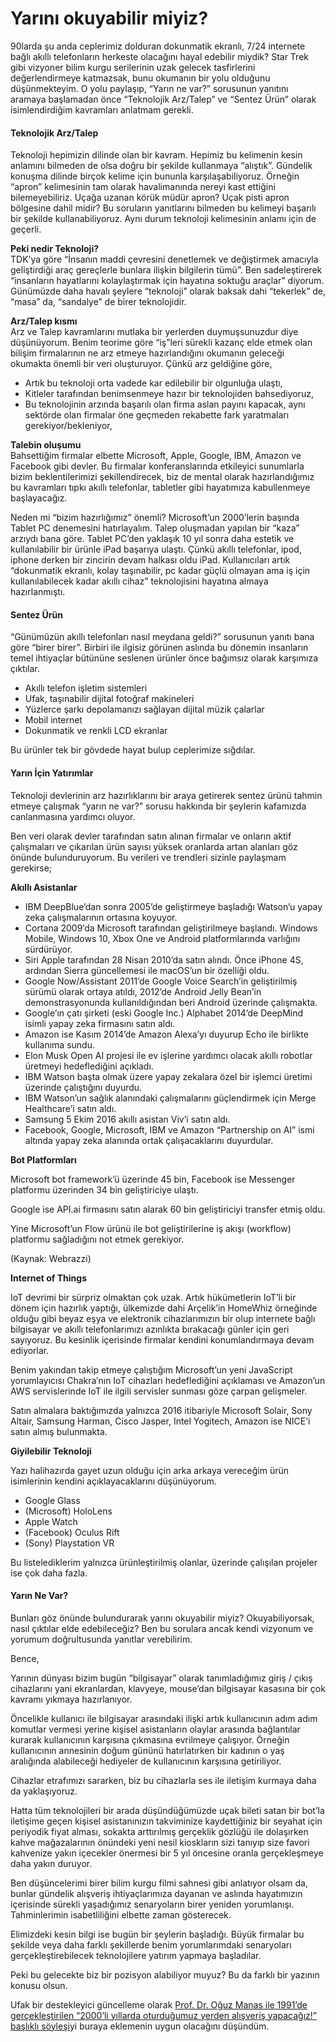 # Yarını okuyabilir miyiz?

90larda şu anda ceplerimiz dolduran dokunmatik ekranlı, 7/24 internete bağlı
akıllı telefonların herkeste olacağını hayal edebilir miydik? Star Trek gibi
vizyoner bilim kurgu serilerinin uzak gelecek tasfirlerini değerlendirmeye
katmazsak, bunu okumanın bir yolu olduğunu düşünmekteyim. O yolu paylaşıp,
“Yarın ne var?” sorusunun yanıtını aramaya başlamadan önce “Teknolojik
Arz/Talep” ve “Sentez Ürün” olarak isimlendirdiğim kavramları anlatmam gerekli.

#### Teknolojik Arz/Talep

Teknoloji hepimizin dilinde olan bir kavram. Hepimiz bu kelimenin kesin anlamını
bilmeden de olsa doğru bir şekilde kullanmaya “alıştık”. Gündelik konuşma
dilinde birçok kelime için bununla karşılaşabiliyoruz. Örneğin “apron”
kelimesinin tam olarak havalimanında nereyi kast ettiğini bilemeyebiliriz. Uçağa
uzanan körük müdür apron? Uçak pisti apron bölgesine dahil midir? Bu soruların
yanıtlarını bilmeden bu kelimeyi başarılı bir şekilde kullanabiliyoruz. Aynı
durum teknoloji kelimesinin anlamı için de geçerli.

**Peki nedir Teknoloji?**\
TDK’ya göre “İnsanın maddi çevresini denetlemek ve değiştirmek amacıyla
geliştirdiği araç gereçlerle bunlara ilişkin bilgilerin tümü”. Ben
sadeleştirerek “insanların hayatlarını kolaylaştırmak için hayatına soktuğu
araçlar” diyorum. Günümüzde daha havalı şeylere “teknoloji” olarak baksak dahi
“tekerlek” de, “masa” da, “sandalye” de birer teknolojidir.

**Arz/Talep kısmı**\
Arz ve Talep kavramlarını mutlaka bir yerlerden duymuşsunuzdur diye düşünüyorum.
Benim teorime göre “iş”leri sürekli kazanç elde etmek olan bilişim firmalarının
ne arz etmeye hazırlandığını okumanın geleceği okumakta önemli bir veri
oluşturuyor. Çünkü arz geldiğine göre,

- Artık bu teknoloji orta vadede kar edilebilir bir olgunluğa ulaştı,
- Kitleler tarafından benimsenmeye hazır bir teknolojiden bahsediyoruz,
- Bu teknolojinin arzında başarılı olan firma aslan payını kapacak, aynı
  sektörde olan firmalar öne geçmeden rekabette fark yaratmaları
  gerekiyor/bekleniyor,

**Talebin oluşumu**\
Bahsettiğim firmalar elbette Microsoft, Apple, Google, IBM, Amazon ve Facebook
gibi devler. Bu firmalar konferanslarında etkileyici sunumlarla bizim
beklentilerimizi şekillendirecek, biz de mental olarak hazırlandığımız bu
kavramları tıpkı akıllı telefonlar, tabletler gibi hayatımıza kabullenmeye
başlayacağız.

Neden mi “bizim hazırlığımız” önemli? Microsoft’un 2000’lerin başında Tablet PC
denemesini hatırlayalım. Talep oluşmadan yapılan bir “kaza” arzıydı bana göre.
Tablet PC’den yaklaşık 10 yıl sonra daha estetik ve kullanılabilir bir ürünle
iPad başarıya ulaştı. Çünkü akıllı telefonlar, ipod, iphone derken bir zincirin
devam halkası oldu iPad. Kullanıcıları artık “dokunmatik ekranlı, kolay
taşınabilir, pc kadar güçlü olmayan ama iş için kullanılabilecek kadar akıllı
cihaz” teknolojisini hayatına almaya hazırlanmıştı.

#### Sentez Ürün

“Günümüzün akıllı telefonları nasıl meydana geldi?” sorusunun yanıtı bana göre
“birer birer”. Birbiri ile ilgisiz görünen aslında bu dönemin insanların temel
ihtiyaçlar bütününe seslenen ürünler önce bağımsız olarak karşımıza çıktılar.

- Akıllı telefon işletim sistemleri
- Ufak, taşınabilir dijital fotoğraf makineleri
- Yüzlerce şarkı depolamanızı sağlayan dijital müzik çalarlar
- Mobil internet
- Dokunmatik ve renkli LCD ekranlar

Bu ürünler tek bir gövdede hayat bulup ceplerimize sığdılar.

#### Yarın İçin Yatırımlar

Teknoloji devlerinin arz hazırlıklarını bir araya getirerek sentez ürünü tahmin
etmeye çalışmak “yarın ne var?” sorusu hakkında bir şeylerin kafamızda
canlanmasına yardımcı oluyor.

Ben veri olarak devler tarafından satın alınan firmalar ve onların aktif
çalışmaları ve çıkarılan ürün sayısı yüksek oranlarda artan alanları göz önünde
bulunduruyorum. Bu verileri ve trendleri sizinle paylaşmam gerekirse;

**Akıllı Asistanlar**

- IBM DeepBlue’dan sonra 2005’de geliştirmeye başladığı Watson’u yapay zeka
  çalışmalarının ortasına koyuyor.
- Cortana 2009’da Microsoft tarafından geliştirilmeye başlandı. Windows Mobile,
  Windows 10, Xbox One ve Android platformlarında varlığını sürdürüyor.
- Siri Apple tarafından 28 Nisan 2010’da satın alındı. Önce iPhone 4S, ardından
  Sierra güncellemesi ile macOS’un bir özelliği oldu.
- Google Now/Assistant 2011’de Google Voice Search’in geliştirilmiş sürümü
  olarak ortaya atıldı, 2012’de Android Jelly Bean’in demonstrasyonunda
  kullanıldığından beri Android üzerinde çalışmakta.
- Google’ın çatı şirketi (eski Google Inc.) Alphabet 2014’de DeepMind isimli
  yapay zeka firmasını satın aldı.
- Amazon ise Kasım 2014’de Amazon Alexa’yı duyurup Echo ile birlikte kullanıma
  sundu.
- Elon Musk Open AI projesi ile ev işlerine yardımcı olacak akıllı robotlar
  üretmeyi hedeflediğini açıkladı.
- IBM Watson başta olmak üzere yapay zekalara özel bir işlemci üretimi üzerinde
  çalıştığını duyurdu.
- IBM Watson’un sağlık alanındaki çalışmalarını güçlendirmek için Merge
  Healthcare’i satın aldı.
- Samsung 5 Ekim 2016 akıllı asistan Viv’i satın aldı.
- Facebook, Google, Microsoft, IBM ve Amazon “Partnership on AI” ismi altında
  yapay zeka alanında ortak çalışacaklarını duyurdular.

**Bot Platformları**

Microsoft bot framework’ü üzerinde 45 bin, Facebook ise Messenger platformu
üzerinden 34 bin geliştiriciye ulaştı.

Google ise API.ai firmasını satın alarak 60 bin geliştiriciyi transfer etmiş
oldu.

Yine Microsoft’un Flow ürünü ile bot geliştirilerine iş akışı (workflow)
platformu sağladığını not etmek gerekiyor.

(Kaynak: Webrazzi)

**Internet of Things**

IoT devrimi bir sürpriz olmaktan çok uzak. Artık hükümetlerin IoT’li bir dönem
için hazırlık yaptığı, ülkemizde dahi Arçelik’in HomeWhiz örneğinde olduğu gibi
beyaz eşya ve elektronik cihazlarımızın bir olup internete bağlı bilgisayar ve
akıllı telefonlarımızı azınlıkta bırakacağı günler için geri sayıyoruz. Bu
kesinlik içerisinde firmalar kendini konumlandırmaya devam ediyorlar.

Benim yakından takip etmeye çalıştığım Microsoft’un yeni JavaScript
yorumlayıcısı Chakra’nın IoT cihazları hedeflediğini açıklaması ve Amazon’un AWS
servislerinde IoT ile ilgili servisler sunması göze çarpan gelişmeler.

Satın almalara baktığımızda yalnızca 2016 itibariyle Microsoft Solair, Sony
Altair, Samsung Harman, Cisco Jasper, Intel Yogitech, Amazon ise NICE’i satın
almış bulunmakta.

**Giyilebilir Teknoloji**

Yazı halihazırda gayet uzun olduğu için arka arkaya vereceğim ürün isimlerinin
kendini açıklayacaklarını düşünüyorum.

- Google Glass
- (Microsoft) HoloLens
- Apple Watch
- (Facebook) Oculus Rift
- (Sony) Playstation VR

Bu listelediklerim yalnızca ürünleştirilmiş olanlar, üzerinde çalışılan projeler
ise çok daha fazla.

#### Yarın Ne Var?

Bunları göz önünde bulundurarak yarını okuyabilir miyiz? Okuyabiliyorsak, nasıl
çıktılar elde edebileceğiz? Ben bu sorulara ancak kendi vizyonum ve yorumum
doğrultusunda yanıtlar verebilirim.

Bence,

Yarının dünyası bizim bugün “bilgisayar” olarak tanımladığımız giriş / çıkış
cihazlarını yani ekranlardan, klavyeye, mouse’dan bilgisayar kasasına bir çok
kavramı yıkmaya hazırlanıyor.

Öncelikle kullanıcı ile bilgisayar arasındaki ilişki artık kullanıcının adım
adım komutlar vermesi yerine kişisel asistanların olaylar arasında bağlantılar
kurarak kullanıcının karşısına çıkmasına evrilmeye çalışıyor. Örneğin
kullanıcının annesinin doğum gününü hatırlatırken bir kadının o yaş aralığında
alabileceği hediyeler de kullanıcının karşısına getiriliyor.

Cihazlar etrafımızı sararken, biz bu cihazlarla ses ile iletişim kurmaya daha da
yaklaşıyoruz.

Hatta tüm teknolojileri bir arada düşündüğümüzde uçak bileti satan bir bot’la
iletişime geçen kişisel asistanınızın takviminize kaydettiğiniz bir seyahat için
periyodik fiyat alması, sokakta arttırılmış gerçeklik gözlüğü ile dolaşırken
kahve mağazalarının önündeki yeni nesil kioskların sizi tanıyıp size favori
kahvenize yakın içecekler önermesi bir 5 yıl öncesine oranla gerçekleşmeye daha
yakın duruyor.

Ben düşüncelerimi birer bilim kurgu filmi sahnesi gibi anlatıyor olsam da,
bunlar gündelik alışveriş ihtiyaçlarımıza dayanan ve aslında hayatımızın
içerisinde sürekli yaşadığımız senaryoların birer yeniden yorumlanışı.
Tahminlerimin isabetliliğini elbette zaman gösterecek.

Elimizdeki kesin bilgi ise bugün bir şeylerin başladığı. Büyük firmalar bu
şekilde veya daha farklı şekillerde benim yorumlarımdaki senaryoları
gerçekleştirebilecek teknolojilere yatırım yapmaya başladılar.

Peki bu gelecekte biz bir pozisyon alabiliyor muyuz? Bu da farklı bir yazının
konusu olsun.

Ufak bir destekleyici güncelleme olarak
[Prof. Dr. Oğuz Manas ile 1991’de gerçekleştirilen “2000’li yıllarda oturduğumuz yerden alışveriş yapacağız!” başlıklı söyleşi](https://www.egirisim.com/prof-dr-oguz-manas-2000li-yillarda-oturdugumuz-yerden-alisveris-yapacagiz/)yi
buraya eklemenin uygun olacağını düşündüm.
